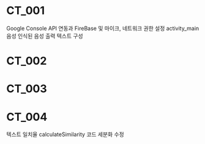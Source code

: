 # CT_001
Google Console API 연동과 FireBase 및 마이크, 네트워크 권한 설정
activity_main 음성 인식된 음성 출력 텍스트 구성

# CT_002


# CT_003


# CT_004
텍스트 일치율 calculateSimilarity 코드 세분화 수정
